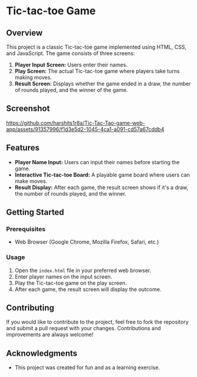 ﻿# Tic-tac-toe Game

## Overview

This project is a classic Tic-tac-toe game implemented using HTML, CSS, and JavaScript. The game consists of three screens:

1. **Player Input Screen:** Users enter their names.
2. **Play Screen:** The actual Tic-tac-toe game where players take turns making moves.
3. **Result Screen:** Displays whether the game ended in a draw, the number of rounds played, and the winner of the game.

## Screenshot


https://github.com/harshits1r8a/Tic-Tac-Tao-game-web-app/assets/91357996/f1d3e5d2-1045-4ca1-a091-cd57a67cddb4



## Features

- **Player Name Input:** Users can input their names before starting the game.
- **Interactive Tic-tac-toe Board:** A playable game board where users can make moves.
- **Result Display:** After each game, the result screen shows if it's a draw, the number of rounds played, and the winner.

## Getting Started

### Prerequisites

- Web Browser (Google Chrome, Mozilla Firefox, Safari, etc.)

### Usage

1. Open the `index.html` file in your preferred web browser.
2. Enter player names on the input screen.
3. Play the Tic-tac-toe game on the play screen.
4. After each game, the result screen will display the outcome.

## Contributing

If you would like to contribute to the project, feel free to fork the repository and submit a pull request with your changes. Contributions and improvements are always welcome!


## Acknowledgments

- This project was created for fun and as a learning exercise.

